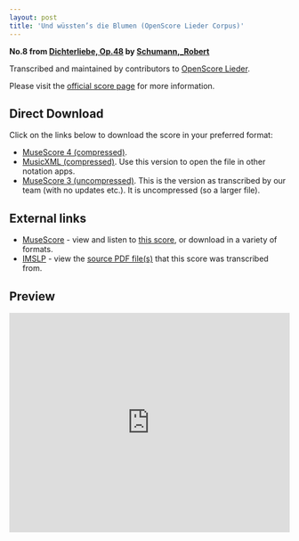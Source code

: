 ```yaml
---
layout: post
title: 'Und wüssten’s die Blumen (OpenScore Lieder Corpus)'
---
```


__No.8 from [Dichterliebe, Op.48](https://fourscoreandmore.org/OpenScore/Schumann%2C_Robert/Dichterliebe%2C_Op.48/) by [Schumann,_Robert](https://fourscoreandmore.org/OpenScore/Schumann%2C_Robert)__

Transcribed and maintained by contributors to [OpenScore Lieder].

Please visit the [official score page] for more information.

[official score page]: https://musescore.com/openscore-lieder-corpus/scores/4978387
[OpenScore Lieder]: https://musescore.com/openscore-lieder-corpus

## Direct Download

Click on the links below to download the score in your preferred format:
- [MuseScore 4 (compressed)](https://fourscoreandmore.org/OpenScore/Schumann%2C_Robert/Dichterliebe%2C_Op.48/08_Und_w%C3%BCssten%E2%80%99s_die_Blumen.mscz).
- [MusicXML (compressed)](https://fourscoreandmore.org/OpenScore/Schumann%2C_Robert/Dichterliebe%2C_Op.48/08_Und_w%C3%BCssten%E2%80%99s_die_Blumen.mxl). Use this version to open the file in other notation apps.
- [MuseScore 3 (uncompressed)](https://raw.githubusercontent.com/OpenScore/Lieder/refs/heads/main/scores/Schumann%2C_Robert/Dichterliebe%2C_Op.48/08_Und_w%C3%BCssten%E2%80%99s_die_Blumen/lc4978387.mscx). This is the version as transcribed by our team (with no updates etc.). It is uncompressed (so a larger file).

## External links

- [MuseScore] - view and listen to [this score][MuseScore], or download in a variety of formats.
- [IMSLP] - view the [source PDF file(s)][IMSLP] that this score was transcribed from.

[MuseScore]: https://musescore.com/score/4978387
[IMSLP]: https://imslp.org/wiki/Special:ReverseLookup/51736

## Preview

<iframe width="100%" height="394" src="https://musescore.com/openscore-lieder-corpus/scores/4978387/embed" frameborder="0" allowfullscreen allow="autoplay; fullscreen"></iframe>
